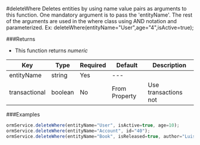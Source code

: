 #deleteWhere
Deletes entities by using name value pairs as arguments to this function. One mandatory argument is to pass the 'entityName'. The rest of the arguments are used in the where class using AND notation and parameterized. Ex: deleteWhere(entityName="User",age="4",isActive=true);

###Returns
* This function returns *numeric*

| Key | Type | Required | Default | Description |
| --- | --- | --- | --- | --- |
| entityName | string | Yes | --- |  |
| transactional | boolean | No | From Property | Use transactions not |

###Examples

```javascript
ormService.deleteWhere(entityName="User", isActive=true, age=10);
ormService.deleteWhere(entityName="Account", id="40");
ormService.deleteWhere(entityName="Book", isReleased=true, author="Luis Majano");
```

